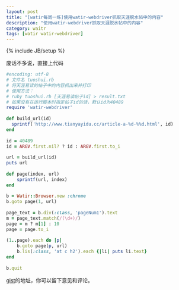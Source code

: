 ```yaml
---
layout: post
title: "[watir每周一练]使用watir-webdriver抓取天涯脱水帖中的内容"
description: "使用watir-webdriver抓取天涯脱水帖中的内容"
category: waitr 
tags: [watir watir-webdriver]
---
```

{% include JB/setup %}

废话不多说，直接上代码

```ruby
#encoding: utf-8
# 文件名 tuoshui.rb
# 将天涯易读的帖子中的内容抓出来并打印
# 使用方法：
# ruby tuoshui.rb [天涯易读帖子id] > result.txt
# 如果没有在运行脚本时指定帖子id的话，默认id为40489
require 'watir-webdriver'
 
def build_url(id)
  sprintf('http://www.tianyayidu.cc/article-a-%d-%%d.html', id)
end
 
id = 40489
id = ARGV.first.nil? ? id : ARGV.first.to_i
 
url = build_url(id)
puts url
 
def page(index, url)
	sprintf(url, index)
end 
 
b = Watir::Browser.new :chrome
b.goto page(1, url)
 
page_text = b.div(:class, 'pageNum1').text
m = page_text.match(/(\d+)/)
page = m ? m[1] : 10
page = page.to_i
 
(1..page).each do |p|
	b.goto page(p, url)
	b.lis(:class, 'at c h2').each {|li| puts li.text}
end 
 
b.quit
```

[gist](https://gist.github.com/easonhan007/6173875)的地址，你可以留下意见和评论。

